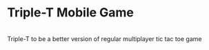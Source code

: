 # Triple-T Mobile Game
<br/> Triple-T to be a better version of regular multiplayer tic tac toe game
